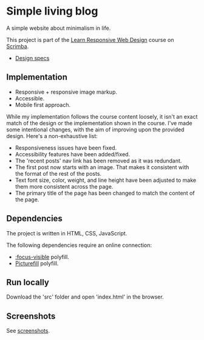 # Simple living blog

A simple website about minimalism in life.

This project is part of the [Learn Responsive Web Design](https://scrimba.com/learn/responsive) course on [Scrimba](https://scrimba.com).

* [Design specs](https://xd.adobe.com/spec/75d448ea-569a-4b7e-721b-9bbd3b2b97b9-03e5/)

## Implementation

* Responsive + responsive image markup.
* Accessible.
* Mobile first approach.

While my implementation follows the course content loosely, it isn't an exact match of the design or the implementation shown in the course. I've made some intentional changes, with the aim of improving upon the provided design. Here's a non-exhaustive list:

* Responsiveness issues have been fixed.
* Accessibility features have been added/fixed.
* The 'recent posts' nav link has been removed as it was redundant.
* The first post now starts with an image. That makes it consistent with the format of the rest of the posts.
* Text font size, color, weight, and line height have been adjusted to make them more consistent across the page.
* The primary title of the page has been changed to match the content of the page.

## Dependencies

The project is written in HTML, CSS, JavaScript.

The following dependencies require an online connection:

* [:focus-visible](https://github.com/WICG/focus-visible) polyfill.
* [Picturefill](https://scottjehl.github.io/picturefill/) polyfill.

## Run locally

Download the 'src' folder and open 'index.html' in the browser.

## Screenshots

See [screenshots](screenshots/).
